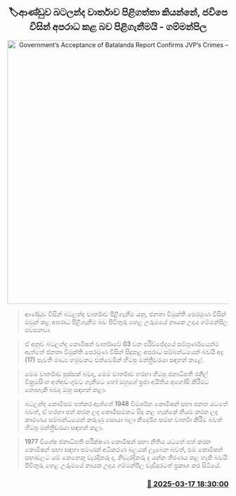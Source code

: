 <p align='center'><b><h2 align='center' title='Government’s Acceptance of Batalanda Report Confirms JVP’s Crimes – Gammanpila'>🏷ආණ්ඩුව බටලන්ද වාර්තාව පිළිගත්තා කියන්නේ, ජවිපෙ විසින් අපරාධ කළ බව පිළිගැනීමයි - ගම්මන්පිල</h2></b></p>
<p align='center'><img src='https://helakuru.sgp1.cdn.digitaloceanspaces.com/esana/images/lib/udaya-gammanpila-media-2025-budget.jpg' width='600' alt='Government’s Acceptance of Batalanda Report Confirms JVP’s Crimes – Gammanpila'></p>

> ආණ්ඩුව විසින් බටලන්ද වාර්තාව පිළිගැනීම යනු, ජනතා විමුක්ති පෙරමුණ විසින් ඔවුන් කළ අපරාධ පිළිගැනීම බව පිවිතුරු හෙළ උරුමයේ නායක උදය ගම්මන්පිල පවසනවා.

> ඒ අනුව බටලන්ද කොමිෂන් වාර්තාවේ 03 වන පරිච්ඡේදයේ සම්පූර්ණයෙන්ම ඇත්තේ ජනතා විමුක්ති පෙරමුණ විසින් සිදුකළ අපරාධ සම්බන්ධයෙන් බවයි අද (17) පැවති මාධ්‍ය හමුවකට එක්වෙමින් හිටපු මන්ත්‍රීවරයා සඳහන් කළේ.

> ‍මෙම වාර්තාව පුස්සක් බවද, මෙම වාර්තාව හරහා හිටපු ජනාධිපති රනිල් වික්‍රමසිංහ අත්අඩංගුවට ගැනීමට හෝ ඔහුගේ ප්‍රජා අයිතිය අහෝසි කිරීමට නොහැකි බවද ඔහු සඳහන් කළා.

> බටලන්ද කොමිසම පත්කර ඇත්තේ 1948 විමර්ශන කොමිෂන් සභා පනත යටතේ බවත්, ඒ හරහා පත් කරන ලද කොමිසමකට සිදු කළ හැක්කේ නියම කරන ලද කාරණය සම්බන්ධයෙන් කරුණු සොයා බලා නිර්දේශ සමඟ වාර්තා කිරීම බවත් හිටපු මන්ත්‍රීවරයා සඳහන් කළා.

> 1977 විශේෂ ජනාධිපති පරීක්ෂණ කොමිෂන් සභා නීතිය යටතේ පත් කරන කොමිෂන් සභා සඳහා පමණක් අධිකරණ බලයක් ලැබෙන බවත්, එම කොමිෂන් සභාවලට යම් කෙනෙකු වැරදිකරු ද, නිවැරදිකරු ද යන්න තීරණය කළ හැකි බවයි පිවිතුරු හෙළ උරුමයේ නායක උදය ගම්මන්පිල වැඩිදුරටත් ප්‍රකාශ කර සිටියේ.



<h3 align='right'><a href='https://www.helakuru.lk/esana/p/108386/'>📅 2025-03-17 18:30:00</a></h3>
